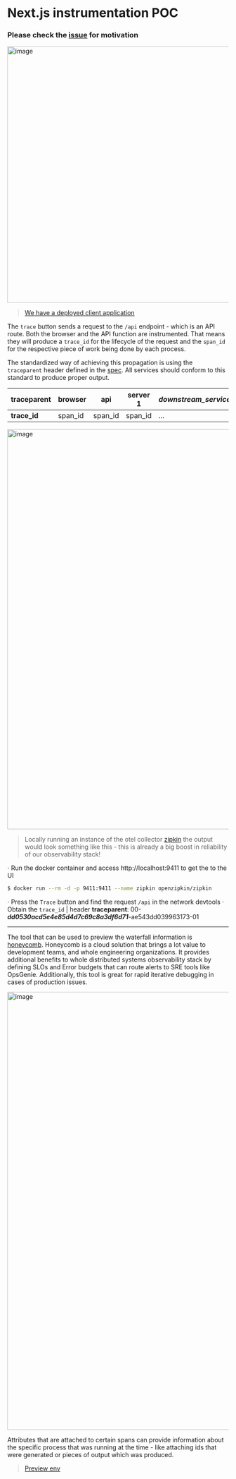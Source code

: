 # Next.js instrumentation POC

### Please check the [issue](https://github.com/drazenbuljovcic/otel-next/issues/1) for motivation

<img width="582" alt="image" src="https://user-images.githubusercontent.com/18490172/200163757-06253dfb-764a-485b-9445-26d5b6f2e704.png">

> [We have a deployed client application](https://otel-next.vercel.app)

The `trace` button sends a request to the `/api` endpoint - which is an API route.
Both the browser and the API function are instrumented. That means they will produce a `trace_id` for the lifecycle of the request and the `span_id` for the respective piece of work being done by each process.

The standardized way of achieving this propagation is using the `traceparent` header defined in the [spec](https://www.w3.org/TR/trace-context/#examples-of-http-traceparent-headers). All services should conform to this standard to produce proper output.

| **traceparent** | browser  | api | server 1 |_downstream_services_
| - | - | - | - | - |
| **trace_id** | span_id | span_id | span_id | ...

<img width="908" alt="image" src="https://user-images.githubusercontent.com/18490172/200163364-886417a7-cce7-4e95-8692-90c4f7d949ee.png">

> Locally running an instance of the otel collector [zipkin](https://zipkin.io/) the output would look something like this - this is already a big boost in reliability of our observability stack!

⋅ Run the docker container and access http://localhost:9411 to get the to the UI
```bash
$ docker run --rm -d -p 9411:9411 --name zipkin openzipkin/zipkin 
```
⋅ Press the `Trace` button and find the request `/api` in the network devtools
⋅ Obtain the `trace_id` | header **traceparent**: 00-_**dd0530acd5e4e85d4d7c69c8a3df6d71**_-ae543dd039963173-01

---

The tool that can be used to preview the waterfall information is [honeycomb](https://www.honeycomb.io). Honeycomb is a cloud solution that brings a lot value to development teams, and whole engineering organizations. It provides additional benefits to whole distributed systems observability stack by defining SLOs and Error budgets that can route alerts to SRE tools like OpsGenie.
Additionally, this tool is great for rapid iterative debugging in cases of production issues.

<img width="994" alt="image" src="https://user-images.githubusercontent.com/18490172/200162826-595bff8f-109f-4f97-8d9f-d5cfb4bf0fec.png">

Attributes that are attached to certain spans can provide information about the specific process that was running at the time - like attaching ids that were generated or pieces of output which was produced.

> [Preview env](https://ui.honeycomb.io/zeen-obs/environments/test/result/3mELDaaStQR?tab=raw)

